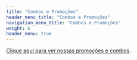 ```yaml
---
title: "Combos e Promoções"
header_menu_title: "Combos e Promoções"
navigation_menu_title: "Combos e Promoções"
weight: 6
header_menu: true
---
```


[Clique aqui para ver nossas promoções e combos](promo).
